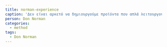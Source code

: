 ```yaml
---
title: norman-experience
caption: 'Δεν είναι αρκετό να δημιουργούμε προϊόντα που απλά λειτουργούν, είναι κατανοητά και χρήσιμα, αλλά πρέπει επίσης να δημιουργούμε προϊόντα που φέρνουν τη χαρά, τον ενθουσιασμό, την ευχαρίστηση και την διασκέδαση, και γενικότερα να ομορφαίνουν τη ζωή των ανθρώπων.'
person: Don Norman
categories:
  - method
tags:
  - Don Norman
---
```


